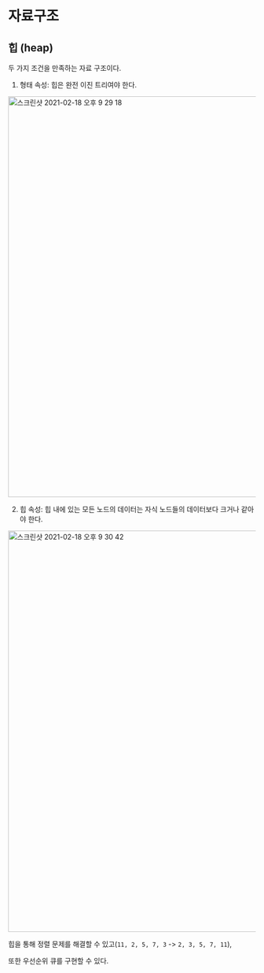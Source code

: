 # 자료구조

## 힙 (heap)

두 가지 조건을 만족하는 자료 구조이다.

1. 형태 속성: 힙은 완전 이진 트리여야 한다.

<img width="814" alt="스크린샷 2021-02-18 오후 9 29 18" src="https://user-images.githubusercontent.com/61453718/108357151-65fce000-7230-11eb-9ead-d4bd47bb7aa1.png">

2. 힙 속성: 힙 내에 있는 모든 노드의 데이터는 자식 노드들의 데이터보다 크거나 같아야 한다.

<img width="815" alt="스크린샷 2021-02-18 오후 9 30 42" src="https://user-images.githubusercontent.com/61453718/108357279-8fb60700-7230-11eb-8ef4-4415b4239d32.png">

힙을 통해 정렬 문제를 해결할 수 있고(`11, 2, 5, 7, 3` -> `2, 3, 5, 7, 11`),

또한 우선순위 큐를 구현할 수 있다.
